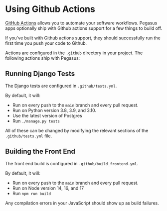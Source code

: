 Using Github Actions
====================

[GitHub Actions](https://github.com/features/actions) allows you to automate your software workflows.
Pegasus apps optionally ship with Github actions support for a few things to build off.

If you've built with Github actions support, they should successfully run the first time you push your code to Github.

Actions are configured in the `.github` directory in your project.
The following actions ship with Pegasus:

## Running Django Tests

The Django tests are configured in `.github/tests.yml`. 

By default, it will:

 - Run on every push to the `main` branch and every pull request.
 - Run on Python version 3.8, 3.9, and 3.10.
 - Use the latest version of Postgres
 - Run `./manage.py tests`

All of these can be changed by modifying the relevant sections of the `.github/tests.yml` file.

## Building the Front End

The front end build is configured in `.github/build_frontend.yml`.

By default, it will:
 - Run on every push to the `main` branch and every pull request.
 - Run on Node version 14, 16, and 17
 - Run `npm run build`

Any compilation errors in your JavaScript should show up as build failures.
